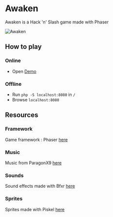 
# Awaken
Awaken is a Hack 'n' Slash game made with Phaser

![Awaken](http://clementbaconnier.com/awaken/game.png)

## How to play
### Online
- Open [Demo](http://clementbaconnier.com/awaken)

### Offline
- Run `php -S localhost:8080` in `/`
- Browse `localhost:8080`

## Resources
### Framework
Game framework : Phaser [here](http://phaser.io)

### Music
Music from ParagonX9 [here](http://www.newgrounds.com/audio/listen/189826)

### Sounds
Sound effects made with Bfxr [here](http://www.bfxr.net)

### Sprites
Sprites made with Piskel [here](http://www.piskelapp.com)
